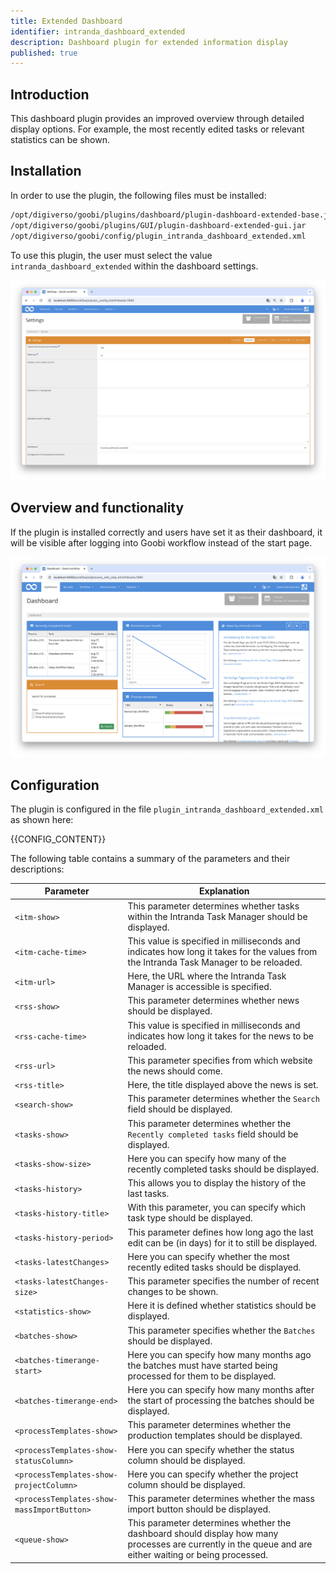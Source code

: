 ```yaml
---
title: Extended Dashboard
identifier: intranda_dashboard_extended
description: Dashboard plugin for extended information display
published: true
---
```


## Introduction
This dashboard plugin provides an improved overview through detailed display options. For example, the most recently edited tasks or relevant statistics can be shown.

## Installation
In order to use the plugin, the following files must be installed:

```bash
/opt/digiverso/goobi/plugins/dashboard/plugin-dashboard-extended-base.jar
/opt/digiverso/goobi/plugins/GUI/plugin-dashboard-extended-gui.jar
/opt/digiverso/goobi/config/plugin_intranda_dashboard_extended.xml
```

To use this plugin, the user must select the value `intranda_dashboard_extended` within the dashboard settings. 

![Selection of the dashboard in the user settings](screen1_en.png)


## Overview and functionality
If the plugin is installed correctly and users have set it as their dashboard, it will be visible after logging into Goobi workflow instead of the start page.

![User interface of the dashboard](screen2_en.png)

## Configuration
The plugin is configured in the file `plugin_intranda_dashboard_extended.xml` as shown here:

{{CONFIG_CONTENT}}

The following table contains a summary of the parameters and their descriptions:

Parameter               | Explanation
------------------------|------------------------------------
`<itm-show>`                              | This parameter determines whether tasks within the Intranda Task Manager should be displayed.|
`<itm-cache-time>`                        | This value is specified in milliseconds and indicates how long it takes for the values from the Intranda Task Manager to be reloaded. | 
`<itm-url>`                               | Here, the URL where the Intranda Task Manager is accessible is specified.|
`<rss-show>`                              | This parameter determines whether news should be displayed. | 
`<rss-cache-time>`                        | This value is specified in milliseconds and indicates how long it takes for the news to be reloaded. |
`<rss-url>`                               | This parameter specifies from which website the news should come. | 
`<rss-title>`                             |Here, the title displayed above the news is set. | 
| `<search-show>`                         | This parameter determines whether the `Search` field should be displayed. |
| `<tasks-show>`                          | This parameter determines whether the `Recently completed tasks` field should be displayed. |
| `<tasks-show-size>`                     | Here you can specify how many of the recently completed tasks should be displayed. |
| `<tasks-history>`                       | This allows you to display the history of the last tasks. |
| `<tasks-history-title>`                 | With this parameter, you can specify which task type should be displayed. |
| `<tasks-history-period>`                | This parameter defines how long ago the last edit can be (in days) for it to still be displayed. |
| `<tasks-latestChanges>`                 | Here you can specify whether the most recently edited tasks should be displayed. |
| `<tasks-latestChanges-size>`            | This parameter specifies the number of recent changes to be shown. |
| `<statistics-show>`                     | Here it is defined whether statistics should be displayed. |
| `<batches-show>`                        | This parameter specifies whether the `Batches` should be displayed. |
| `<batches-timerange-start>`             | Here you can specify how many months ago the batches must have started being processed for them to be displayed. | 
| `<batches-timerange-end>`               | Here you can specify how many months after the start of processing the batches should be displayed. |
| `<processTemplates-show>`               | This parameter determines whether the production templates should be displayed. |
| `<processTemplates-show-statusColumn>`  | Here you can specify whether the status column should be displayed. |
| `<processTemplates-show-projectColumn>` | Here you can specify whether the project column should be displayed. |
| `<processTemplates-show-massImportButton>` | This parameter determines whether the mass import button should be displayed. |
| `<queue-show>`                          | This parameter determines whether the dashboard should display how many processes are currently in the queue and are either waiting or being processed. | 